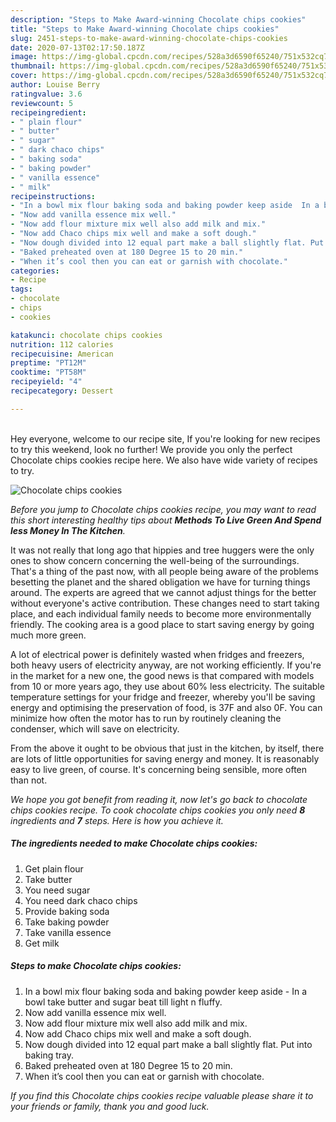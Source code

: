 ```yaml
---
description: "Steps to Make Award-winning Chocolate chips cookies"
title: "Steps to Make Award-winning Chocolate chips cookies"
slug: 2451-steps-to-make-award-winning-chocolate-chips-cookies
date: 2020-07-13T02:17:50.187Z
image: https://img-global.cpcdn.com/recipes/528a3d6590f65240/751x532cq70/chocolate-chips-cookies-recipe-main-photo.jpg
thumbnail: https://img-global.cpcdn.com/recipes/528a3d6590f65240/751x532cq70/chocolate-chips-cookies-recipe-main-photo.jpg
cover: https://img-global.cpcdn.com/recipes/528a3d6590f65240/751x532cq70/chocolate-chips-cookies-recipe-main-photo.jpg
author: Louise Berry
ratingvalue: 3.6
reviewcount: 5
recipeingredient:
- " plain flour"
- " butter"
- " sugar"
- " dark chaco chips"
- " baking soda"
- " baking powder"
- " vanilla essence"
- " milk"
recipeinstructions:
- "In a bowl mix flour baking soda and baking powder keep aside  In a bowl take butter and sugar beat till light n fluffy."
- "Now add vanilla essence mix well."
- "Now add flour mixture mix well also add milk and mix."
- "Now add Chaco chips mix well and make a soft dough."
- "Now dough divided into 12 equal part make a ball slightly flat. Put into baking tray."
- "Baked preheated oven at 180 Degree 15 to 20 min."
- "When it’s cool then you can eat or garnish with chocolate."
categories:
- Recipe
tags:
- chocolate
- chips
- cookies

katakunci: chocolate chips cookies 
nutrition: 112 calories
recipecuisine: American
preptime: "PT12M"
cooktime: "PT58M"
recipeyield: "4"
recipecategory: Dessert

---
```

<br>
Hey everyone, welcome to our recipe site, If you're looking for new recipes to try this weekend, look no further! We provide you only the perfect Chocolate chips cookies recipe here. We also have wide variety of recipes to try.
<br>


![Chocolate chips cookies](https://img-global.cpcdn.com/recipes/528a3d6590f65240/751x532cq70/chocolate-chips-cookies-recipe-main-photo.jpg)

<i>Before you jump to Chocolate chips cookies recipe, you may want to read this short interesting healthy tips about 
<strong>Methods To Live Green And Spend less Money In The Kitchen</strong>.</i>
</br>

It was not really that long ago that hippies and tree huggers were the only ones to show concern concerning the well-being of the surroundings. That's a thing of the past now, with all people being aware of the problems besetting the planet and the shared obligation we have for turning things around. The experts are agreed that we cannot adjust things for the better without everyone's active contribution. These changes need to start taking place, and each individual family needs to become more environmentally friendly. The cooking area is a good place to start saving energy by going much more green.

A lot of electrical power is definitely wasted when fridges and freezers, both heavy users of electricity anyway, are not working efficiently. If you're in the market for a new one, the good news is that compared with models from 10 or more years ago, they use about 60% less electricity. The suitable temperature settings for your fridge and freezer, whereby you'll be saving energy and optimising the preservation of food, is 37F and also 0F. You can minimize how often the motor has to run by routinely cleaning the condenser, which will save on electricity.

From the above it ought to be obvious that just in the kitchen, by itself, there are lots of little opportunities for saving energy and money. It is reasonably easy to live green, of course. It's concerning being sensible, more often than not.


<i>We hope you got benefit from reading it, now let's go back to chocolate chips cookies recipe. To cook chocolate chips cookies you only need <strong>8</strong> ingredients and <strong>7</strong> steps. Here is how you achieve it.
</i>

##### The ingredients needed to make Chocolate chips cookies:

1. Get  plain flour
1. Take  butter
1. You need  sugar
1. You need  dark chaco chips
1. Provide  baking soda
1. Take  baking powder
1. Take  vanilla essence
1. Get  milk


##### Steps to make Chocolate chips cookies:

1. In a bowl mix flour baking soda and baking powder keep aside  - In a bowl take butter and sugar beat till light n fluffy.
1. Now add vanilla essence mix well.
1. Now add flour mixture mix well also add milk and mix.
1. Now add Chaco chips mix well and make a soft dough.
1. Now dough divided into 12 equal part make a ball slightly flat. Put into baking tray.
1. Baked preheated oven at 180 Degree 15 to 20 min.
1. When it’s cool then you can eat or garnish with chocolate.


<i>If you find this Chocolate chips cookies recipe valuable please share it to your friends or family, thank you and good luck.</i>
